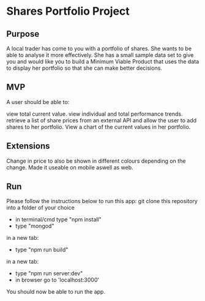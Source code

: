 # Shares Portfolio Project

## Purpose

A local trader has come to you with a portfolio of shares. She wants to be able to analyse it more effectively. She has a small sample data set to give you and would like you to build a Minimum Viable Product that uses the data to display her portfolio so that she can make better decisions.

## MVP
A user should be able to:

view total current value.
view individual and total performance trends.
retrieve a list of share prices from an external API and allow the user to add shares to her portfolio.
View a chart of the current values in her portfolio.

## Extensions
Change in price to also be shown in different colours depending on the change.
Made it useable on mobile aswell as web.

## Run
Please follow the instructions below to run this app:
git clone this repository into a folder of your choice

- in terminal/cmd type "npm install"
- type "mongod"

in a new tab:

- type "npm run build"

in a new tab:

- type "npm run server:dev"
- in browser go to 'localhost:3000'

You should now be able to run the app.
